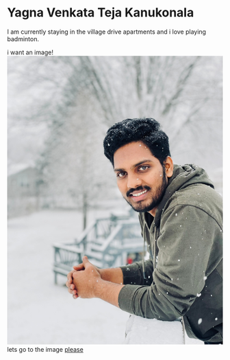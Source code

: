 # Yagna Venkata Teja Kanukonala
I am currently staying in the village drive apartments and i love playing badminton.

i want an image! ![myself](https://github.com/kanukonala/assignment2-Kanukonala/blob/main/teja1.jpg)
lets go to the image
[please](https://github.com/kanukonala/assignment2-Kanukonala/blob/main/teja1.jpg)

